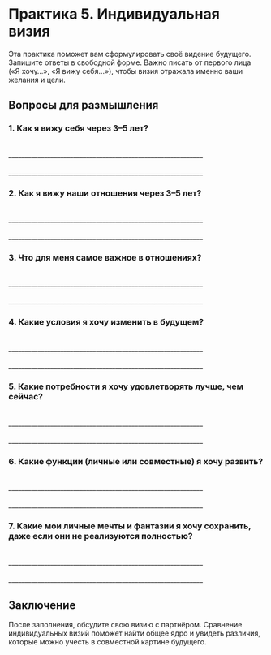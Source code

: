 # Практика 5. Индивидуальная визия

Эта практика поможет вам сформулировать своё видение будущего. Запишите ответы в свободной форме. Важно писать от первого лица («Я хочу…», «Я вижу себя…»), чтобы визия отражала именно ваши желания и цели.

## Вопросы для размышления

### 1. Как я вижу себя через 3–5 лет?

<br/>
____________________________________________________________
<br/><br/>
____________________________________________________________


### 2. Как я вижу наши отношения через 3–5 лет?

<br/>
____________________________________________________________
<br/><br/>
____________________________________________________________

### 3. Что для меня самое важное в отношениях?

<br/>
____________________________________________________________
<br/><br/>
____________________________________________________________


### 4. Какие условия я хочу изменить в будущем?

<br/>
____________________________________________________________
<br/><br/>
____________________________________________________________


### 5. Какие потребности я хочу удовлетворять лучше, чем сейчас?

<br/>
____________________________________________________________
<br/><br/>
____________________________________________________________


### 6. Какие функции (личные или совместные) я хочу развить?

<br/>
____________________________________________________________
<br/><br/>
____________________________________________________________


### 7. Какие мои личные мечты и фантазии я хочу сохранить, даже если они не реализуются полностью?

<br/>
____________________________________________________________
<br/><br/>
____________________________________________________________

## Заключение

После заполнения, обсудите свою визию с партнёром. Сравнение индивидуальных визий поможет найти общее ядро и увидеть различия, которые можно учесть в совместной картине будущего.

